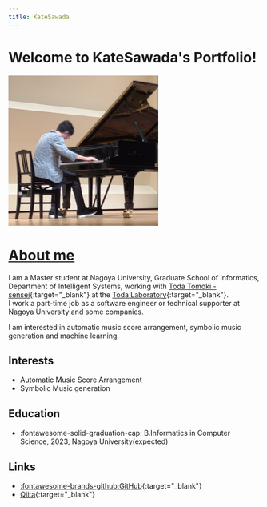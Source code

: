 ```yaml
---
title: KateSawada
---
```


# Welcome to KateSawada's Portfolio!

<img src="/images/profile.png" width="300px">

# [About me](about.md)

I am a Master student at Nagoya University, Graduate School of Informatics, Department of Intelligent Systems, working with [Toda Tomoki - sensei](https://sites.google.com/site/tomokitoda/){:target="_blank"} at the [Toda Laboratory](https://www.toda.is.i.nagoya-u.ac.jp){:target="_blank"}.  
I work a part-time job as a software engineer or technical supporter at Nagoya University and some companies.

I am interested in automatic music score arrangement, symbolic music generation and machine learning.



## Interests


- Automatic Music Score Arrangement
- Symbolic Music generation

## Education
- :fontawesome-solid-graduation-cap: B.Informatics in Computer Science, 2023, Nagoya University(expected)


## Links
- [:fontawesome-brands-github:GitHub](https://github.com/KateSawada){:target="_blank"}
- [Qiita](https://qiita.com/KateSawada){:target="_blank"}
